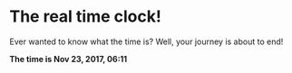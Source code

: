 # The real time clock!

Ever wanted to know what the time is? Well, your journey is about to end!

**The time is Nov 23, 2017, 06:11**